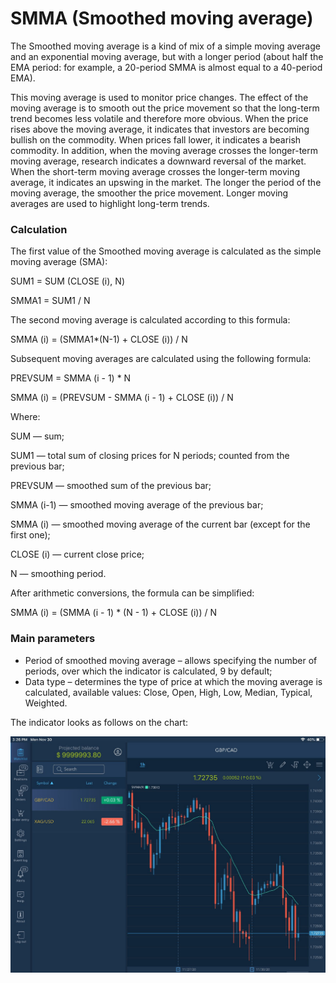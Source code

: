 # SMMA \(Smoothed moving average\)

The Smoothed moving average is a kind of mix of a simple moving average and an exponential moving average, but with a longer period \(about half the EMA period: for example, a 20-period SMMA is almost equal to a 40-period EMA\).

This moving average is used to monitor price changes. The effect of the moving average is to smooth out the price movement so that the long-term trend becomes less volatile and therefore more obvious. When the price rises above the moving average, it indicates that investors are becoming bullish on the commodity. When prices fall lower, it indicates a bearish commodity. In addition, when the moving average crosses the longer-term moving average, research indicates a downward reversal of the market. When the short-term moving average crosses the longer-term moving average, it indicates an upswing in the market. The longer the period of the moving average, the smoother the price movement. Longer moving averages are used to highlight long-term trends.

### Calculation

The first value of the Smoothed moving average is calculated as the simple moving average \(SMA\):

SUM1 = SUM \(CLOSE \(i\), N\)

SMMA1 = SUM1 / N

The second moving average is calculated according to this formula:

SMMA \(i\) = \(SMMA1\*\(N-1\) + CLOSE \(i\)\) / N

Subsequent moving averages are calculated using the following formula:

PREVSUM = SMMA \(i - 1\) \* N

SMMA \(i\) = \(PREVSUM - SMMA \(i - 1\) + CLOSE \(i\)\) / N

Where:

SUM — sum;

SUM1 — total sum of closing prices for N periods; counted from the previous bar;

PREVSUM — smoothed sum of the previous bar;

SMMA \(i-1\) — smoothed moving average of the previous bar;

SMMA \(i\) — smoothed moving average of the current bar \(except for the first one\);

CLOSE \(i\) — current close price;

N — smoothing period.

After arithmetic conversions, the formula can be simplified:

SMMA \(i\) = \(SMMA \(i - 1\) \* \(N - 1\) + CLOSE \(i\)\) / N

### Main parameters

* Period of smoothed moving average – allows specifying the number of periods, over which the indicator is calculated, 9 by default;
* Data type – determines the type of price at which the moving average is calculated, available values: Close, Open, High, Low, Median, Typical, Weighted.

The indicator looks as follows on the chart:

![](../../../../../.gitbook/assets/smma%20%283%29.jpg)

